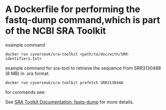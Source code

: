 # A Dockerfile for performing the fastq-dump command,which is part of the NCBI SRA Toolkit

example command
``` 
docker run cyverseuk/sra-toolkit <path/to/doc/with/SRR-identifiers.txt>  
```
example command for sra-tool to retrieve the sequence from SRR3130488 (8 MB) in .sra format.

```
docker run cyverseuk/sra-toolkit prefetch SRR3130448
```

for commands see:

See [SRA Toolkit Documentation: fastq-dump](https://trace.ncbi.nlm.nih.gov/Traces/sra/sra.cgi?view=toolkit_doc&f=fastq-dump) for more details.
